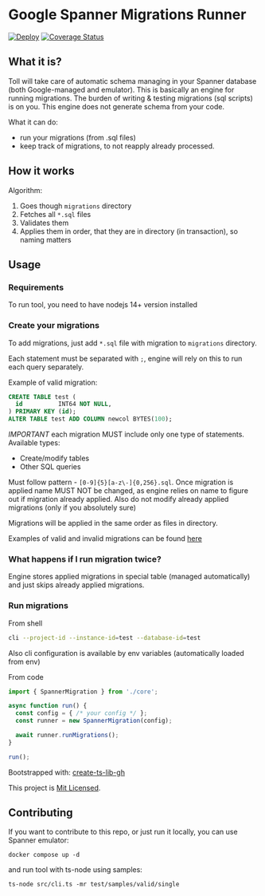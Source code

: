 # Google Spanner Migrations Runner

[![Deploy](https://github.com/git@github.com:mdovhopo/google-spanner-migrations-runner.git/workflows/build/badge.svg)](https://github.com/git@github.com:mdovhopo/google-spanner-migrations-runner.git/actions)
[![Coverage Status](https://coveralls.io/repos/github/git@github.com:mdovhopo/google-spanner-migrations-runner.git/badge.svg?branch=master)](https://coveralls.io/github/git@github.com:mdovhopo/google-spanner-migrations-runner.git?branch=master)

## What it is?

Toll will take care of automatic schema managing in your
Spanner database (both Google-managed and emulator). This is basically an
engine for running migrations. The burden of writing & testing migrations (sql scripts)
is on you. This engine does not generate schema from your code.

What it can do:
- run your migrations (from .sql files)
- keep track of migrations, to not reapply already processed.

## How it works

Algorithm:
1. Goes though `migrations` directory
2. Fetches all `*.sql` files
3. Validates them
4. Applies them in order, that they are in directory (in transaction), so naming matters

## Usage

### Requirements

To run tool, you need to have nodejs 14+ version installed

### Create your migrations

To add migrations, just add `*.sql` file with migration to `migrations` directory.

Each statement must be separated with `;`, engine will rely on this to run each query separately.

Example of valid migration:

```sql
CREATE TABLE test (
  id          INT64 NOT NULL,
) PRIMARY KEY (id);
ALTER TABLE test ADD COLUMN newcol BYTES(100);
```

*IMPORTANT* each migration MUST include only one type of statements.
Available types:
- Create/modify tables
- Other SQL queries

Must follow pattern - `[0-9]{5}[a-z\-]{0,256}.sql`. Once migration is applied
name MUST NOT be changed, as engine relies on name to figure out if migration already applied.
Also do not modify already applied migrations (only if you absolutely sure)

Migrations will be applied in the same order as files in directory.

Examples of valid and invalid migrations can be found [here](./test/samples)

### What happens if I run migration twice?

Engine stores applied migrations in special table (managed automatically)
and just skips already applied migrations.

### Run migrations

From shell
```sh
cli --project-id --instance-id=test --database-id=test 
```
Also cli configuration is available by env variables (automatically loaded from env)

From code
```ts
import { SpannerMigration } from './core';

async function run() {
  const config = { /* your config */ };
  const runner = new SpannerMigration(config);

  await runner.runMigrations();
}

run();
```

Bootstrapped with: [create-ts-lib-gh](https://github.com/glebbash/create-ts-lib-gh)

This project is [Mit Licensed](LICENSE).

## Contributing

If you want to contribute to this repo, or just run it locally, 
you can use Spanner emulator:

```shell
docker compose up -d
```

and run tool with ts-node using samples:

```shell
ts-node src/cli.ts -mr test/samples/valid/single
```

